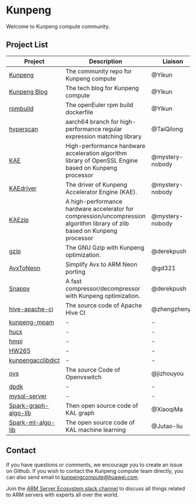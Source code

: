 # Kunpeng
Welcome to Kunpeng compute community.

## Project List

| Project | Description | Liaison | Mail |
| --- | --- | --- | --- |
| [Kunpeng](https://github.com/kunpengcompute/Kunpeng) | The community repo for Kunpeng compute | @Yikun | yikunkero@gmail.com |
| [Kunpeng Blog](kunpengcompute.github.io) | The tech blog for Kunpeng compute | @Yikun | yikunkero@gmail.com |
| [rpmbuild](https://github.com/kunpengcompute/rpmbuild) | The openEuler rpm build dockerfile | @Yikun | yikunkero@gmail.com |
| [hyperscan](https://github.com/kunpengcompute/hyperscan) | aarch64 branch for high-performance regular expression matching library | @TaiQilong | - |
| [KAE](https://github.com/kunpengcompute/KAE) | High-performance hardware acceleration algorithm library of OpenSSL Engine based on Kunpeng processor | @mystery-nobody | - |
| [KAEdriver](https://github.com/kunpengcompute/KAEdriver) | The driver of Kunpeng Accelerator Engine (KAE). | @mystery-nobody | - |
| [KAEzip](https://github.com/kunpengcompute/KAEzip) | A high-performance hardware accelerator for compression/uncompression algorithm library of zlib based on Kunpeng processor | @mystery-nobody | - |
| [gzip](https://github.com/kunpengcompute/gzip) | The GNU Gzip with Kunpeng optimization. | @derekpush | - |
| [AvxToNeon](https://github.com/kunpengcompute/AvxToNeon) | Simplify Avx to ARM Neon porting | @gd321 | - |
| [Snappy](https://github.com/kunpengcompute/Snappy) | A fast compressor/decompressor with Kunpeng optimization. | @derekpush | - |
| [hive-apache-ci](https://github.com/kunpengcompute/hive-apache-ci) | The source code of Apache Hive CI | @zhengzhenyu | zhengzhenyulixi@gmail.com |
| [kunpeng-mpam](https://github.com/kunpengcompute/kunpeng-mpam) | - | - |
| [hucx](https://github.com/kunpengcompute/hucx) | - | - |
| [hmpi](https://github.com/kunpengcompute/hmpi) | - | - |
| [HW265](https://github.com/kunpengcompute/HW265) | - | - |
| [kunpengacclibdict](https://github.com/kunpengcompute/kunpengacclibdict) | - | - |
| [ovs](https://github.com/kunpengcompute/ovs) | The source Code of Openvswitch | @jizhouyou | jizhouyou@126.com|
| [dpdk](https://github.com/kunpengcompute/ovs) | - | - |
| [mysql-server](https://github.com/kunpengcompute/mysql-server) | - | - |
| [Spark-graph-algo-lib](https://github.com/kunpengcompute/Spark-graph-algo-lib) | Then open source code of KAL graph |@XiaoqiMa | xiaoqima2013@gmail.com |
| [Spark-ml-algo-lib](https://github.com/kunpengcompute/Spark-ml-algo-lib) | The open source code of KAL machine learning | @Jutao-liu | 728972687@qq.com |

## Contact
If you have questions or comments, we encourage you to create an issue on Github. If you wish to contact the Kunpeng compute team directly, you can also send email to kunpengcompute@huawei.com.

Join the [ARM Server Ecosystem slack channel](https://join.slack.com/t/armserverecosystem/shared_invite/enQtOTE0MDMxOTc0MTY0LTBiMTdkZWFhMjZmYzI2ZWVmYWUxMTU1YTcxY2NlZWViOGM5YTY4YzkwZDU3M2ZiZWUxMDQzMmU0NGY5YmFiYWY) to discuss all things related to ARM servers with experts all over the world.
